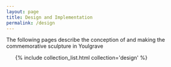 ```yaml
---
layout: page
title: Design and Implementation
permalink: /design
---
```

The following pages describe the conception of and making the commemorative sculpture in Youlgrave

<ul>
{% include collection_list.html collection='design' %}
</ul>
